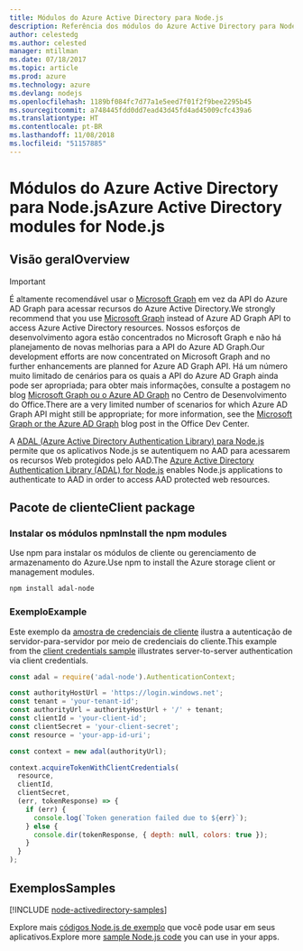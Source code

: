 ```yaml
---
title: Módulos do Azure Active Directory para Node.js
description: Referência dos módulos do Azure Active Directory para Node.js
author: celestedg
ms.author: celested
manager: mtillman
ms.date: 07/18/2017
ms.topic: article
ms.prod: azure
ms.technology: azure
ms.devlang: nodejs
ms.openlocfilehash: 1189bf084fc7d77a1e5eed7f01f2f9bee2295b45
ms.sourcegitcommit: a748445fdd0dd7ead43d45fd4ad45009cfc439a6
ms.translationtype: HT
ms.contentlocale: pt-BR
ms.lasthandoff: 11/08/2018
ms.locfileid: "51157885"
---
```

# <a name="azure-active-directory-modules-for-nodejs"></a><span data-ttu-id="a59ac-103">Módulos do Azure Active Directory para Node.js</span><span class="sxs-lookup"><span data-stu-id="a59ac-103">Azure Active Directory modules for Node.js</span></span>

## <a name="overview"></a><span data-ttu-id="a59ac-104">Visão geral</span><span class="sxs-lookup"><span data-stu-id="a59ac-104">Overview</span></span>

> [!IMPORTANT]
> <span data-ttu-id="a59ac-105">É altamente recomendável usar o [Microsoft Graph](https://graph.microsoft.io/) em vez da API do Azure AD Graph para acessar recursos do Azure Active Directory.</span><span class="sxs-lookup"><span data-stu-id="a59ac-105">We strongly recommend that you use [Microsoft Graph](https://graph.microsoft.io/) instead of Azure AD Graph API to access Azure Active Directory resources.</span></span> <span data-ttu-id="a59ac-106">Nossos esforços de desenvolvimento agora estão concentrados no Microsoft Graph e não há planejamento de novas melhorias para a API do Azure AD Graph.</span><span class="sxs-lookup"><span data-stu-id="a59ac-106">Our development efforts are now concentrated on Microsoft Graph and no further enhancements are planned for Azure AD Graph API.</span></span> <span data-ttu-id="a59ac-107">Há um número muito limitado de cenários para os quais a API do Azure AD Graph ainda pode ser apropriada; para obter mais informações, consulte a postagem no blog [Microsoft Graph ou o Azure AD Graph](https://dev.office.com/blogs/microsoft-graph-or-azure-ad-graph) no Centro de Desenvolvimento do Office.</span><span class="sxs-lookup"><span data-stu-id="a59ac-107">There are a very limited number of scenarios for which Azure AD Graph API might still be appropriate; for more information, see the [Microsoft Graph or the Azure AD Graph](https://dev.office.com/blogs/microsoft-graph-or-azure-ad-graph) blog post in the Office Dev Center.</span></span>

<span data-ttu-id="a59ac-108">A [ADAL (Azure Active Directory Authentication Library) para Node.js](https://www.npmjs.com/package/adal-node) permite que os aplicativos Node.js se autentiquem no AAD para acessarem os recursos Web protegidos pelo AAD.</span><span class="sxs-lookup"><span data-stu-id="a59ac-108">The [Azure Active Directory Authentication Library (ADAL) for Node.js](https://www.npmjs.com/package/adal-node) enables Node.js applications to authenticate to AAD in order to access AAD protected web resources.</span></span>

## <a name="client-package"></a><span data-ttu-id="a59ac-109">Pacote de cliente</span><span class="sxs-lookup"><span data-stu-id="a59ac-109">Client package</span></span>

### <a name="install-the-npm-modules"></a><span data-ttu-id="a59ac-110">Instalar os módulos npm</span><span class="sxs-lookup"><span data-stu-id="a59ac-110">Install the npm modules</span></span>

<span data-ttu-id="a59ac-111">Use npm para instalar os módulos de cliente ou gerenciamento de armazenamento do Azure.</span><span class="sxs-lookup"><span data-stu-id="a59ac-111">Use npm to install the Azure storage client or management modules.</span></span>

```bash
npm install adal-node
```   

### <a name="example"></a><span data-ttu-id="a59ac-112">Exemplo</span><span class="sxs-lookup"><span data-stu-id="a59ac-112">Example</span></span>

<span data-ttu-id="a59ac-113">Este exemplo da [amostra de credenciais de cliente](https://github.com/MSOpenTech/azure-activedirectory-library-for-nodejs/blob/master/sample/client-credentials-sample.js) ilustra a autenticação de servidor-para-servidor por meio de credenciais do cliente.</span><span class="sxs-lookup"><span data-stu-id="a59ac-113">This example from the [client credentials sample](https://github.com/MSOpenTech/azure-activedirectory-library-for-nodejs/blob/master/sample/client-credentials-sample.js) illustrates server-to-server authentication via client credentials.</span></span>

```javascript
const adal = require('adal-node').AuthenticationContext;

const authorityHostUrl = 'https://login.windows.net';
const tenant = 'your-tenant-id';
const authorityUrl = authorityHostUrl + '/' + tenant;
const clientId = 'your-client-id';
const clientSecret = 'your-client-secret';
const resource = 'your-app-id-uri';

const context = new adal(authorityUrl);

context.acquireTokenWithClientCredentials(
  resource,
  clientId,
  clientSecret,
  (err, tokenResponse) => {
    if (err) {
      console.log(`Token generation failed due to ${err}`);
    } else {
      console.dir(tokenResponse, { depth: null, colors: true });
    }
  }
);
```

## <a name="samples"></a><span data-ttu-id="a59ac-114">Exemplos</span><span class="sxs-lookup"><span data-stu-id="a59ac-114">Samples</span></span>

[!INCLUDE [node-activedirectory-samples](../docs-ref-conceptual/includes/activedirectory-samples.md)]

<span data-ttu-id="a59ac-115">Explore mais [códigos Node.js de exemplo](https://azure.microsoft.com/resources/samples/?platform=nodejs) que você pode usar em seus aplicativos.</span><span class="sxs-lookup"><span data-stu-id="a59ac-115">Explore more [sample Node.js code](https://azure.microsoft.com/resources/samples/?platform=nodejs) you can use in your apps.</span></span>
